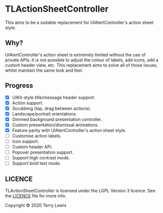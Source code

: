 # TLActionSheetController

This aims to be a suitable replacement for UIAlertController's action sheet style.

## Why?

UIAlertController's action sheet is extremely limited without the use of private APIs.
It is not possible to adjust the colour of labels, add icons, add a custom header view, etc.
This replacement aims to solve all of those issues, whilst maintain the same look and feel.

## Progress
- [x] UIKit-style title/message header support.
- [x] Action support.
- [x] Scrubbing (tap, drag between actions).
- [x] Landscape/portrait orientations.
- [x] Dimmed background presentation controller.
- [x] Custom presentation/dismissal animations.
- [x] Feature parity with UIAlertController's action sheet style.
- [ ] Customise action labels.
- [ ] Icon support.
- [ ] Custom header API.
- [ ] Popover presentation support.
- [ ] Support high contrast mode.
- [ ] Support bold text mode.

## LICENCE
TLActionSheetController is licensed under the LGPL Version 3 licence. See the [LICENCE](LICENCE) file for more info.

Copyright © 2020 Terry Lewis
